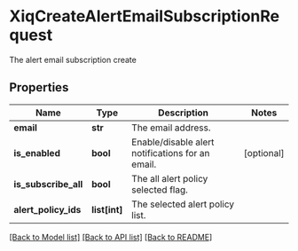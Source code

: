 # XiqCreateAlertEmailSubscriptionRequest

The alert email subscription create
## Properties
Name | Type | Description | Notes
------------ | ------------- | ------------- | -------------
**email** | **str** | The email address. | 
**is_enabled** | **bool** | Enable/disable alert notifications for an email. | [optional] 
**is_subscribe_all** | **bool** | The all alert policy selected flag. | 
**alert_policy_ids** | **list[int]** | The selected alert policy list. | 

[[Back to Model list]](../README.md#documentation-for-models) [[Back to API list]](../README.md#documentation-for-api-endpoints) [[Back to README]](../README.md)


